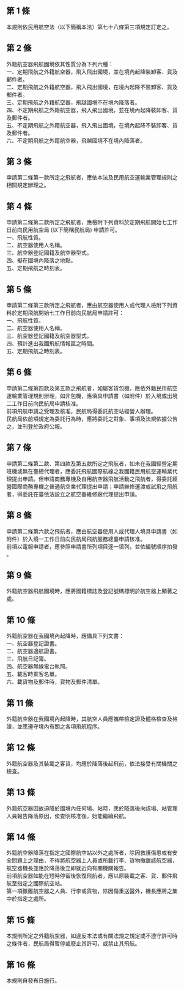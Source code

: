 第 1 條
-------
本規則依民用航空法（以下簡稱本法）第七十八條第三項規定訂定之。

第 2 條
-------
外籍航空器飛航國境依其性質分為下列六種：  
一、定期飛航之外籍航空器，飛入飛出國境，並在境內起降裝卸客、貨及  
    郵件者。  
二、定期飛航之外籍航空器，飛入飛出國境，在境內起降不裝卸客、貨及  
    郵件者。  
三、定期飛航之外籍航空器，飛越國境不在境內降落者。  
四、不定期飛航之外籍航空器，飛入飛出國境，並在境內起降裝卸客、貨  
    及郵件者。  
五、不定期飛航之外籍航空器，飛入飛出國境，在境內起降不裝卸客、貨  
    及郵件者。  
六、不定期飛航之外籍航空器，飛越國境不在境內降落者。

第 3 條
-------
申請第二條第一款所定之飛航者，應依本法及民用航空運輸業管理規則之  
相關規定辦理之。

第 4 條
-------
申請第二條第二款所定之飛航者，應檢附下列資料於定期飛航開始七工作  
日前向民用航空局 (以下簡稱民航局) 申請許可。  
一、飛航性質。  
二、航空器使用人名稱。  
三、航空器登記國籍及航空器型式。  
四、擬在國境內降落之地點。  
五、定期飛航之時刻表。

第 5 條
-------
申請第二條第三款所定之飛航者，應由航空器使用人或代理人檢附下列資  
料於定期飛航開始七工作日前向民航局申請許可：  
一、飛航性質。  
二、航空器使用人名稱。  
三、航空器登記國籍及航空器型式。  
四、預計進出我國飛航情報區之時間。  
五、定期飛航之時刻表。

第 6 條
-------
申請第二條第四款及第五款之飛航者，如屬客貨包機，應依外籍民用航空  
運輸業管理規則辦理，如非包機，應填具申請書（如附件）於入境或出境  
二工作日前向民航局申請核准。  
前項飛航申請之受理及核准，民航局得委託航空站經營人辦理。  
民航局依前項規定為委託行為時，應將委託之對象、事項及法規依據公告  
之，並刊登於政府公報。

第 7 條
-------
申請第二條第二款、第四款及第五款所定之飛航者，如未在我國經營定期  
班機或無在臺總代理者，應委託飛航國際航線之我國籍民用航空運輸業代  
理提出申請。但申請商務專機及自用航空器飛航活動之飛航者，得委託經  
營國際商務專機之普通航空業代理提出申請；申請維修運渡或試飛之飛航  
者，得委託在臺依法設立之航空器維修廠代理提出申請。

第 8 條
-------
申請第二條第六款之飛航者，應由航空器使用人或代理人填具申請書（如  
附件）於入境一工作日前向民航局飛航服務總臺申請核准。  
前項以電報申請者，應參照申請書所列項目逐一填列，並依編號順序拍發  
。

第 9 條
-------
外籍航空器飛航國境時，應將國籍標誌及登記號碼標明於航空器上顯著之  
處。

第 10 條
--------
外籍航空器在我國境內起降時，應備具下列文書：  
一、航空器登記證書。  
二、航空器適航證書。  
三、飛航日記簿。  
四、航空器無線電台執照。  
五、載客時乘客名單。  
六、載貨物及郵件時，貨物及郵件清單。

第 11 條
--------
外籍航空器在我國境內起降時，其航空人員應攜帶檢定證及體格檢查及格  
證，並應遵守境內有關之各項飛航程序。

第 12 條
--------
外籍航空器及其裝載之客貨，均應於降落後起飛前，依法接受有關機關之  
檢查。

第 13 條
--------
外籍航空器因故迫降於國境內任何場、站時，應於降落後向該場、站管理  
人員報告降落原因，俟查明核准後，始能繼續飛航。

第 14 條
--------
外籍航空器降落在指定之國際航空站以外之處所者，除因救護傷患或有安  
全問題上之理由，不得將航空器上人員或所載行李、貨物撤離該航空器，  
航空器機長並應於降落後立即就近向有關機關報告。  
前項航空器如能在短時停留後恢復飛航者，應以原裝載之客、貨、郵件飛  
航至指定之國際航空站。  
第一項撤離航空器之人員、行李或貨物，除因傷重送醫外，機長應將之集  
中於指定之處所。

第 15 條
--------
本規則所定之外籍航空器，如違反本法或有關法規之規定或不遵守許可時  
之條件者，民航局得暫停或廢止其許可，或禁止其飛航。

第 16 條
--------
本規則自發布日施行。

